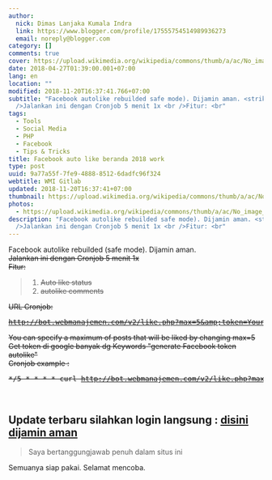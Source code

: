 ```yaml
---
author:
  nick: Dimas Lanjaka Kumala Indra
  link: https://www.blogger.com/profile/17555754514989936273
  email: noreply@blogger.com
category: []
comments: true
cover: https://upload.wikimedia.org/wikipedia/commons/thumb/a/ac/No_image_available.svg/2048px-No_image_available.svg.png
date: 2018-04-27T01:39:00.001+07:00
lang: en
location: ""
modified: 2018-11-20T16:37:41.766+07:00
subtitle: "Facebook autolike rebuilded safe mode). Dijamin aman. <strike><br
  />Jalankan ini dengan Cronjob 5 menit 1x <br />Fitur: <br"
tags:
  - Tools
  - Social Media
  - PHP
  - Facebook
  - Tips & Tricks
title: Facebook auto like beranda 2018 work
type: post
uuid: 9a77a55f-7fe9-4888-8512-6dadfc96f324
webtitle: WMI Gitlab
updated: 2018-11-20T16:37:41+07:00
thumbnail: https://upload.wikimedia.org/wikipedia/commons/thumb/a/ac/No_image_available.svg/2048px-No_image_available.svg.png
photos:
  - https://upload.wikimedia.org/wikipedia/commons/thumb/a/ac/No_image_available.svg/2048px-No_image_available.svg.png
description: "Facebook autolike rebuilded safe mode). Dijamin aman. <strike><br
  />Jalankan ini dengan Cronjob 5 menit 1x <br />Fitur: <br"
---
```


Facebook autolike rebuilded (safe mode). Dijamin aman. <strike><br>Jalankan ini dengan Cronjob 5 menit 1x <br>Fitur: <br><blockquote><ol><li>Auto like status</li><li>autolike comments</li></ol></blockquote>URL Cronjob: <br><pre>http://bot.webmanajemen.com/v2/like.php?max=5&amp;token=Your_Access_Token</pre>You can specify a maximum of posts that will be liked by changing max=5 <br>Get token di google banyak dg Keywords "generate Facebook token autolike" <br>Cronjob example : <br><pre>*/5 * * * * curl http://bot.webmanajemen.com/v2/like.php?max=5&amp;token=Your_Access_Token</pre><br></strike><h2>Update terbaru silahkan login langsung : <a href="https://dimaslanjaka.000webhostapp.com/instagram/login-fb.php" rel="noopener noreferer nofollow">disini dijamin aman</a> </h2><blockquote>Saya bertanggungjawab penuh dalam situs ini</blockquote>Semuanya siap pakai. Selamat mencoba.